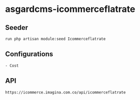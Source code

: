 # asgardcms-icommerceflatrate

## Seeder

    run php artisan module:seed Icommerceflatrate

## Configurations

    - Cost
    

## API

    https://icommerce.imagina.com.co/api/icommerceflatrate
